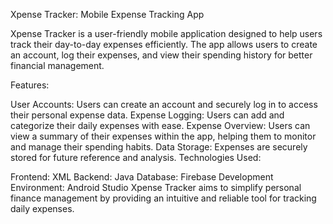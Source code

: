 Xpense Tracker: Mobile Expense Tracking App

Xpense Tracker is a user-friendly mobile application designed to help users track their day-to-day expenses efficiently. The app allows users to create an account, log their expenses, and view their spending history for better financial management.

Features:

User Accounts: Users can create an account and securely log in to access their personal expense data.
Expense Logging: Users can add and categorize their daily expenses with ease.
Expense Overview: Users can view a summary of their expenses within the app, helping them to monitor and manage their spending habits.
Data Storage: Expenses are securely stored for future reference and analysis.
Technologies Used:

Frontend: XML
Backend: Java
Database: Firebase
Development Environment: Android Studio
Xpense Tracker aims to simplify personal finance management by providing an intuitive and reliable tool for tracking daily expenses.

